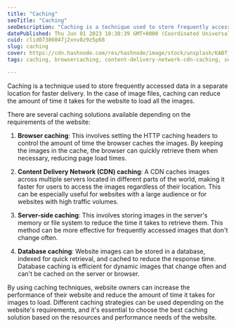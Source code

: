 ```yaml
---
title: "Caching"
seoTitle: "Caching"
seoDescription: "Caching is a technique used to store frequently accessed data in a separate location for faster delivery."
datePublished: Thu Jun 01 2023 10:38:39 GMT+0000 (Coordinated Universal Time)
cuid: clid07386047j2xnv8z9z5p68
slug: caching
cover: https://cdn.hashnode.com/res/hashnode/image/stock/unsplash/KABfjuSOx74/upload/d78dad7ab9cebfbf30877f93a9b2b57c.jpeg
tags: caching, browsercaching, content-delivery-network-cdn-caching, server-side-caching, database-caching

---
```


Caching is a technique used to store frequently accessed data in a separate location for faster delivery. In the case of image files, caching can reduce the amount of time it takes for the website to load all the images.

There are several caching solutions available depending on the requirements of the website:

1. **Browser caching**: This involves setting the HTTP caching headers to control the amount of time the browser caches the images. By keeping the images in the cache, the browser can quickly retrieve them when necessary, reducing page load times.
    
2. **Content Delivery Network (CDN) caching**: A CDN caches images across multiple servers located in different parts of the world, making it faster for users to access the images regardless of their location. This can be especially useful for websites with a large audience or for websites with high traffic volumes.
    
3. **Server-side caching**: This involves storing images in the server's memory or file system to reduce the time it takes to retrieve them. This method can be more effective for frequently accessed images that don't change often.
    
4. **Database caching**: Website images can be stored in a database, indexed for quick retrieval, and cached to reduce the response time. Database caching is efficient for dynamic images that change often and can't be cached on the server or browser.
    

By using caching techniques, website owners can increase the performance of their website and reduce the amount of time it takes for images to load. Different caching strategies can be used depending on the website's requirements, and it's essential to choose the best caching solution based on the resources and performance needs of the website.